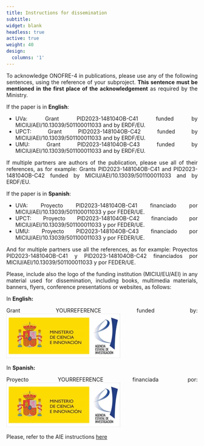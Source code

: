 ```yaml
---
title: Instructions for dissemination
subtitle: 
widget: blank
headless: true
active: true
weight: 40
design:
  columns: '1'
---
```

<div style="text-align: justify"> 

To acknowledge ONOFRE-4 in publications, please use any of the following sentences, using the reference of your subproject. <b>This sentence must be mentioned in the first place of the acknowledgement</b> as required by the Ministry.

<p>If the paper is in <b>English</b>:</p>

<ul>
<li>UVa: Grant PID2023-148104OB-C41 funded by MICIU/AEI/10.13039/501100011033 and by ERDF/EU.</li>
<li>UPCT: Grant PID2023-148104OB-C42 funded by MICIU/AEI/10.13039/501100011033 and by ERDF/EU.</li>
<li>UMU:  Grant PID2023-148104OB-C43 funded by MICIU/AEI/10.13039/501100011033 and by ERDF/EU.</li>
</ul>

If multiple partners are authors of the publication, please use all of their references, as for example:
Grants PID2023-148104OB-C41 and PID2023-148104OB-C42 funded by MICIU/AEI/10.13039/501100011033 and by ERDF/EU.

<p>If the paper is in <b>Spanish</b>:</p>

<ul>
<li>UVA: Proyecto PID2023-148104OB-C41 financiado por MICIU/AEI/10.13039/501100011033 y por FEDER/UE.</li>
<li>UPCT: Proyecto PID2023-148104OB-C42 financiado por MICIU/AEI/10.13039/501100011033 y por FEDER/UE.</li>
<li>UMU:  Proyecto PID2023-148104OB-C43 financiado por MICIU/AEI/10.13039/501100011033 y por FEDER/UE.</li>
</ul>

And for multiple partners use all the references, as for example: Proyectos PID2023-148104OB-C41 y PID2023-148104OB-C42 financiados por MICIU/AEI/10.13039/501100011033 y por FEDER/UE.

Please, include also the logo of the funding institution (MICIU/EU/AEI) in any material used for dissemination, including books, multimedia materials, banners, flyers, conference presentations or websites, as follows:

In <b>English:</b>

Grant YOURREFERENCE funded by:
<img src="imagen.png">

In <b>Spanish:</b>

Proyecto YOURREFERENCE financiada por:
<img src="imagen.png">

Please, refer to the AIE instructions  <A HREF="https://www.aei.gob.es/sites/default/files/page/field_file/2022-07/20220704_Instrucciones-comunicacion-publicidad-ayudas-concedidas.pdf">here </A>

</div>
